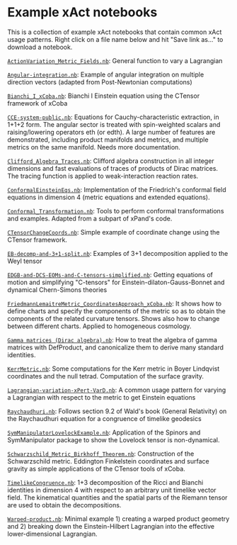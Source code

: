 Example xAct notebooks
========

This is a collection of example xAct notebooks that contain common xAct usage patterns.  Right click on a file name below and hit "Save link as..." to download a notebook.

[`ActionVariation_Metric_Fields.nb`](../../raw/master/ActionVariation_Metric_Fields.nb):
General function to vary a Lagrangian


[`Angular-integration.nb`](../../raw/master/Angular-integration.nb):
Example of angular integration on multiple direction vectors (adapted from Post-Newtonian computations)


[`Bianchi_I_xCoba.nb`](../../raw/master/Bianchi_I_xCoba.nb):
Bianchi I Einstein equation using the CTensor framework of xCoba

[`CCE-system-public.nb`](../../raw/master/CCE-system-public.nb):
Equations for Cauchy-characteristic extraction, in 1+1+2 form. The
angular sector is treated with spin-weighted scalars and
raising/lowering operators eth (or edth). A large number of features
are demonstrated, including product manifolds and metrics, and multiple
metrics on the same manifold. Needs more documentation.

[`Clifford_Algebra_Traces.nb`](../../raw/master/Clifford_Algebra_Traces.nb):
Clifford algebra construction in all integer dimensions and fast evaluations of traces of products of Dirac matrices.
The tracing function is applied to weak-interaction reaction rates.

[`ConformalEinsteinEqs.nb`](../../raw/master/ConformalEinsteinEqs.nb):
Implementation of the Friedrich's conformal field equations in dimension 4 
(metric equations and extended equations). 


[`Conformal_Transformation.nb`](../../raw/master/Conformal_Transformation.nb):
Tools to perform conformal transformations and examples. Adapted from a subpart of xPand's code.

[`CTensorChangeCoords.nb`](../../raw/master/CTensorChangeCoords.nb):
Simple example of coordinate change using the CTensor framework.

[`EB-decomp-and-3+1-split.nb`](../../raw/master/EB-decomp-and-3+1-split.nb):
Examples of 3+1 decomposition applied to the Weyl tensor


[`EDGB-and-DCS-EOMs-and-C-tensors-simplified.nb`](../../raw/master/EDGB-and-DCS-EOMs-and-C-tensors-simplified.nb):
Getting equations of motion and simplifying "C-tensors" for Einstein-dilaton-Gauss-Bonnet and dynamical Chern-Simons theories


[`FriedmannLemaitreMetric_CoordinatesApproach_xCoba.nb`](../../raw/master/FriedmannLemaitreMetric_CoordinatesApproach_xCoba.nb):
It shows how to define charts and specify the components of the metric so as to obtain the components of the related curvature tensors. Shows also how to change between different charts. Applied to homogeneous cosmology.


[`Gamma matrices (Dirac algebra).nb`](../../raw/master/Gamma%20matrices%20(Dirac%20algebra).nb):
How to treat the algebra of gamma matrices with DefProduct, and canonicalize them to derive many standard identities.

[`KerrMetric.nb`](../../raw/master/KerrMetric.nb):
Some computations for the Kerr metric in Boyer Lindqvist coordinates and the null tetrad. Computation of the surface gravity.

[`Lagrangian-variation-xPert-VarD.nb`](../../raw/master/Lagrangian-variation-xPert-VarD.nb):
A common usage pattern for varying a Lagrangian with respect to the metric to get Einstein equations


[`Raychaudhuri.nb`](../../raw/master/Raychaudhuri.nb):
Follows section 9.2 of Wald's book (General Relativity) on the Raychaudhuri equation for a congruence of timelike geodesics


[`SymManipulatorLovelockExample.nb`](../../raw/master/SymManipulatorLovelockExample.nb):
Application of the Spinors and SymManipulator package to show the Lovelock tensor is non-dynamical.


[`Schwarzschild_Metric_Birkhoff_Theorem.nb`](../../raw/master/Schwarzschild_Metric_Birkhoff_Theorem.nb):
Construction of the Schwarzschild metric. 
Eddington Finkelstein coordinates and surface gravity as simple applications of the CTensor tools of xCoba.


[`TimelikeCongruence.nb`](../../raw/master/TimelikeCongruence.nb):
1+3 decomposition of the Ricci and Bianchi identities in dimension 4 with respect to an 
arbitrary unit timelike vector field. The kinematical quantities and the spatial parts of the Riemann
tensor are used to obtain the decompositions.


[`Warped-product.nb`](../../raw/master/Warped-product.nb):
Minimal example 1) creating a warped product geometry and 2) breaking down the Einstein-Hilbert Lagrangian into the effective lower-dimensional Lagrangian.
